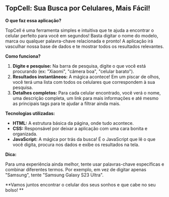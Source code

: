 ## TopCell: Sua Busca por Celulares, Mais Fácil! 

**O que faz essa aplicação?**

TopCell é uma ferramenta simples e intuitiva que te ajuda a encontrar o celular perfeito para você em segundos!  Basta digitar o nome do modelo, marca ou qualquer palavra-chave relacionada e pronto! A aplicação irá vasculhar nossa base de dados e te mostrar todos os resultados relevantes.

**Como funciona?**

1. **Digite e pesquise:** Na barra de pesquisa, digite o que você está procurando (ex: "Xiaomi", "câmera boa", "celular barato").
2. **Resultados instantâneos:** A mágica acontece! Em um piscar de olhos, você terá uma lista com todos os celulares que correspondem à sua pesquisa.
3. **Detalhes completos:** Para cada celular encontrado, você verá o nome, uma descrição completa, um link para mais informações e até mesmo as principais tags para te ajudar a filtrar ainda mais.

**Tecnologias utilizadas:**

* **HTML:** A estrutura básica da página, onde tudo acontece.
* **CSS:** Responsável por deixar a aplicação com uma cara bonita e organizada.
* **JavaScript:** A mágica por trás da busca! É o JavaScript que lê o que você digita, procura nos dados e exibe os resultados na tela.

**Dica:**

Para uma experiência ainda melhor, tente usar palavras-chave específicas e combinar diferentes termos. Por exemplo, em vez de digitar apenas "Samsung", tente "Samsung Galaxy S23 Ultra".

**Vamos juntos encontrar o celular dos seus sonhos e que cabe no seu bolso! **
